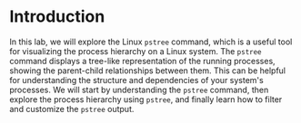 # Introduction

In this lab, we will explore the Linux `pstree` command, which is a useful tool for visualizing the process hierarchy on a Linux system. The `pstree` command displays a tree-like representation of the running processes, showing the parent-child relationships between them. This can be helpful for understanding the structure and dependencies of your system's processes. We will start by understanding the `pstree` command, then explore the process hierarchy using `pstree`, and finally learn how to filter and customize the `pstree` output.

